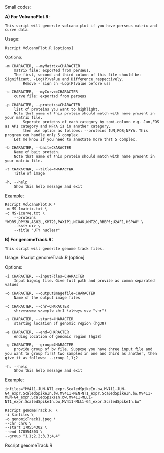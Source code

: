 Small codes:

**A) For VolcanoPlot.R**:

	This script will generate volcano plot if you have perseus matrix and curve data.
 
Usage: 

	Rscript VolcanoPlot.R [options]

Options:

	-m CHARACTER, --myMatrix=CHARACTER
		matrix file: exported from perseus. 
  		The first, second and third column of this file should be: Significant, -Log(P)value and Difference respectively. 
    		Remove - sign in -Log(P)value before use

	-c CHARACTER, --myCurve=CHARACTER
		curve file: exported from perseus

	-p CHARACTER, --proteins=CHARACTER
		list of proteins you want to highlight. 
  		Note that name of this protein should match with name present in your matrix file. 
    		Seperate proteins of each category by semi-column e.g. Jun,FOS as AP1 category and NFYA is in another category, 
      		then use option as follows: --proteins JUN,FOS;NFYA. This program can handle only 5 complex. 
		Let me know if you need to annotate more that 5 complex.

	-b CHARACTER, --bait=CHARACTER
		Name of bait protein. 
  		Note that name of this protein should match with name present in your matrix file.

	-t CHARACTER, --title=CHARACTER
		Title of image

	-h, --help
		Show this help message and exit

Example:
	
 	Rscript VolcanoPlot.R \
  	-m MS-1matrix.txt \
   	-c MS-1curve.txt \
    	--proteins "WDR5,DPY30,ASH2L,KMT2D,PAXIP1,NCOA6,KMT2C,RBBP5;U2AF1,HSPA8" \
     	--bait UTY \
      	--title "UTY nuclear"

**B) For genomeTrack.R:**

	This script will generate genome track files. 

Usage: 
	Rscript genomeTrack.R [option]

Options:

	-i CHARACTER, --inputFiles=CHARACTER
		Input bigwig file. Give full path and provide as comma separated values

	-o CHARACTER, --outputImagefile=CHARACTER
		Name of the output image files

	-c CHARACTER, --chr=CHARACTER
		chromosome example chr1 (always use "chr")

	-s CHARACTER, --start=CHARACTER
		starting location of genomic region (hg38)

	-e CHARACTER, --end=CHARACTER
		ending location of genomic region (hg38)

	-g CHARACTER, --group=CHARACTER
		provide group of bw file. Suppose you have three input file and you want to group first two samples in one and third as another, then give it as follows: --group 1,1;2

	-h, --help
		Show this help message and exit

Example:
	
 	infiles="MV411-JUN-NT1_expr.ScaledSpikeIn.bw,MV411-JUN-G4_expr.ScaledSpikeIn.bw,MV411-MEN-NT1_expr.ScaledSpikeIn.bw,MV411-MEN-G4_expr.ScaledSpikeIn.bw,MV411-MLL1-NT1_expr.ScaledSpikeIn.bw,MV411-MLL1-G4_expr.ScaledSpikeIn.bw"
 
	Rscript genomeTrack.R  \
 	-i $infiles \
	-o genomicTrack1.jpeg \
	--chr chr6 \
	--start 170554302 \
	--end 170554303 \
	--group "1,1;2,2;3,3;4,4"

Rscript genomeTrack.R 
